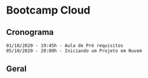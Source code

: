 # Bootcamp Cloud

## Cronograma
```
01/10/2020 - 19:45h - Aula de Pré requisitos
05/10/2020 - 20:00h - Iniciando um Projeto em Nuvem
```

## Geral 
```

```
